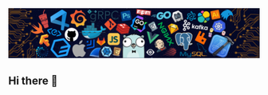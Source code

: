 <img src="https://raw.githubusercontent.com/KevinPatel04/KevinPatel04/master/header.png" />

## Hi there 👋

